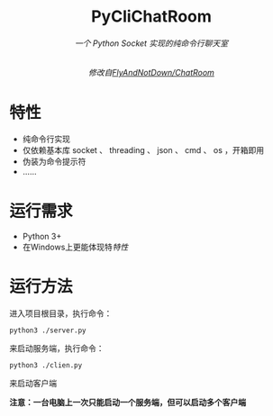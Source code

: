 <div align="center">
    <h1>PyCliChatRoom</h1>
    <h6>一个 Python Socket 实现的纯命令行聊天室</h6>
    <h6>修改自<a href='https://github.com/FlyAndNotDown/ChatRoom'>FlyAndNotDown/ChatRoom</a></h6>
</div>

# 特性
* 纯命令行实现
* 仅依赖基本库 socket 、 threading 、 json 、 cmd 、 os ，开箱即用
* 伪装为命令提示符
* ……

# 运行需求
* Python 3+
* 在Windows上更能体现特*特性*

# 运行方法
进入项目根目录，执行命令：
```
python3 ./server.py
```
来启动服务端，执行命令：
```
python3 ./clien.py
```
来启动客户端

**注意：一台电脑上一次只能启动一个服务端，但可以启动多个客户端**